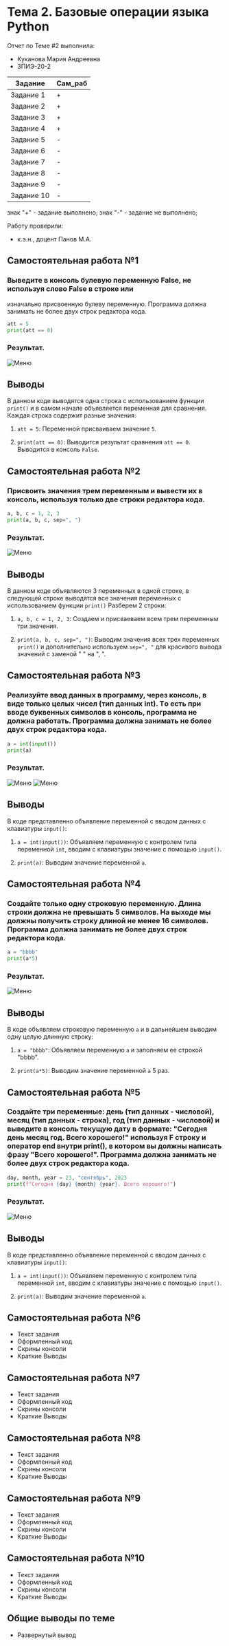 # Тема 2. Базовые операции языка Python
Отчет по Теме #2 выполнила:
- Куканова Мария Андреевна
- ЗПИЭ-20-2

| Задание | Сам_раб |
| ------ | ------ |
| Задание 1 | + |
| Задание 2 | + |
| Задание 3 | + |
| Задание 4 | + |
| Задание 5 | - |
| Задание 6 | - |
| Задание 7 | - |
| Задание 8 | - |
| Задание 9 | - |
| Задание 10 | - |

знак "+" - задание выполнено; знак "-" - задание не выполнено;

Работу проверили:
- к.э.н., доцент Панов М.А.

## Самостоятельная работа №1
### Выведите в консоль булевую переменную False, не используя слово False в строке или
изначально присвоенную булеву переменную. Программа должна занимать не более двух
строк редактора кода.

```python
att = 5
print(att == 0)
```
### Результат.
![Меню](https://github.com/Ckroulis/lab/blob/Tema-2/pic/lab2_1.jpg)

## Выводы

В данном коде выводятся одна строка с использованием функции `print()` и в самом начале объявляется переменная для сравнения. Каждая строка содержит разные значения:

1. `att = 5`: Переменной присваиваем значение `5`.

2. `print(att == 0)`: Выводится результат сравнения `att == 0`. Выводится в консоль `False`.

## Самостоятельная работа №2
### Присвоить значения трем переменным и вывести их в консоль, используя только две строки редактора кода.

```python
a, b, c = 1, 2, 3
print(a, b, c, sep=", ")
```

### Результат.
![Меню](https://github.com/Ckroulis/lab/blob/Tema-2/pic/lab2_2.jpg)

## Выводы

В данном коде объявляются 3 переменных в одной строке, в следующей строке выводятся все значения переменных с использованием функции `print()` Разберем 2 строки:

1. `a, b, c = 1, 2, 3`: Создаем и присваеваем всем трем переменным три значения.

2. `print(a, b, c, sep=", ")`: Выводим значения всех трех переменных `print()` и дополнительно используем `sep=", "` для красивого вывода значений с заменой " " на ", ". 

## Самостоятельная работа №3
### Реализуйте ввод данных в программу, через консоль, в виде только целых чисел (тип данных int). Tо есть при вводе буквенных символов в консоль, программа не должна работать. Программа должна занимать не более двух строк редактора кода.

```python
a = int(input())
print(a)
```

### Результат.
![Меню](https://github.com/Ckroulis/lab/blob/Tema-2/pic/lab2_3_1.jpg)
![Меню](https://github.com/Ckroulis/lab/blob/Tema-2/pic/lab2_3_2.jpg)

## Выводы

В коде представленно объявление переменной с вводом данных с клавиатуры `input()`:

1. `a = int(input())`: Объявляем переменную с контролем типа переменной `int`, вводим с клавиатуры значение с помощью `input()`.

2. `print(a)`: Выводим  значение переменной `a`.
  
## Самостоятельная работа №4
### Создайте только одну строковую переменную. Длина строки должна не превышать 5 символов. На выходе мы должны получить строку длиной не менее 16 символов. Программа должна занимать не более двух строк редактора кода.

```python
a = "bbbb"
print(a*5)
```

### Результат.
![Меню](https://github.com/Ckroulis/lab/blob/Tema-2/pic/lab2_4.jpg)

## Выводы

В коде объявляем строковую переменную `а` и в дальнейшем выводим одну целую длинную строку:

1. `a = "bbbb"`: Объявляем переменную `а` и заполняем ее строкой "bbbb".

2. `print(a*5)`: Выводим значение переменной `a` 5 раз.

## Самостоятельная работа №5
### Создайте три переменные: день (тип данных - числовой), месяц (тип данных - строка), год (тип данных - числовой) и выведите в консоль текущую дату в формате: "Сегодня день месяц год. Всего хорошего!" используя F строку и оператор end внутри print(), в котором вы должны написать фразу "Всего хорошего!". Программа должна занимать не более двух строк редактора кода.

```python
day, month, year = 23, "сентябрь", 2023
print(f"Сегодня {day} {month} {year}. Всего хорошего!")
```

### Результат.

![Меню](https://github.com/Ckroulis/lab/blob/Tema-2/pic/lab2_5.jpg)

## Выводы

В коде представленно объявление переменной с вводом данных с клавиатуры `input()`:

1. `a = int(input())`: Объявляем переменную с контролем типа переменной `int`, вводим с клавиатуры значение с помощью `input()`.

2. `print(a)`: Выводим  значение переменной `a`.

## Самостоятельная работа №6
- Текст задания
- Оформленный код
- Скрины консоли
- Краткие Выводы

## Самостоятельная работа №7
- Текст задания
- Оформленный код
- Скрины консоли
- Краткие Выводы

## Самостоятельная работа №8
- Текст задания
- Оформленный код
- Скрины консоли
- Краткие Выводы

## Самостоятельная работа №9
- Текст задания
- Оформленный код
- Скрины консоли
- Краткие Выводы

## Самостоятельная работа №10
- Текст задания
- Оформленный код
- Скрины консоли
- Краткие Выводы

## Общие выводы по теме
- Развернутый вывод
